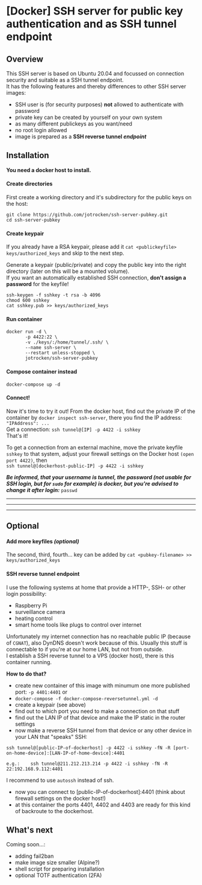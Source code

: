 # [Docker] SSH server for public key authentication and as SSH tunnel endpoint

## Overview

This SSH server is based on Ubuntu 20.04 and focussed on connection security and suitable as a SSH tunnel endpoint.\
It has the following features and thereby differences to other SSH server images:

- SSH user is (for security purposes) **not** allowed to authenticate with password
- private key can be created by yourself on your own system
- as many different publickeys as you want/need
- no root login allowed
- image is prepared as a **SSH reverse tunnel *endpoint***

## Installation

**You need a docker host to install.**

#### Create directories
First create a working directory and it's subdirectory for the public keys on the host:

```
git clone https://github.com/jotrocken/ssh-server-pubkey.git
cd ssh-server-pubkey
```

#### Create keypair

If you already have a RSA keypair, please add it `cat <publickeyfile> keys/authorized_keys` and skip to the next step.

Generate a keypair (public/private) and copy the public key into the right directory (later on this will be a mounted volume).\
If you want an automatically established SSH connection, **don't assign a password** for the keyfile!

```
ssh-keygen -f sshkey -t rsa -b 4096
chmod 600 sshkey
cat sshkey.pub >> keys/authorized_keys
```

#### Run container

```
docker run -d \
       -p 4422:22 \
       -v ./keys/:/home/tunnel/.ssh/ \
       --name ssh-server \
       --restart unless-stopped \
       jotrocken/ssh-server-pubkey
````

#### Compose container instead

`docker-compose up -d`

#### Connect!

Now it's time to try it out! From the docker host, find out the private IP of the container by `docker inspect ssh-server`, there you find the IP address: `"IPAddress": ...`\
Get a connection: `ssh tunnel@[IP] -p 4422 -i sshkey`\
That's it!

To get a connection from an external machine, move the private keyfile `sshkey` to that system, adjust your firewall settings on the Docker host `(open port 4422)`, then\
`ssh tunnel@[dockerhost-public-IP] -p 4422 -i sshkey`

__*Be informed, that your username is **tunnel**, the password (not usable for SSH login, but for `sudo` for example) is **docker**, but you're advised to change it after login:*__ `passwd`


---
---
---
## Optional
#### Add more keyfiles *(optional)*

The second, third, fourth... key can be added by `cat <pubkey-filename> >> keys/authorized_keys`

#### SSH reverse tunnel endpoint

I use the following systems at home that provide a HTTP-, SSH- or other login possibility:

- Raspberry Pi
- surveillance camera
- heating control
- smart home tools like plugs to control over internet

Unfortunately my internet connection has no reachable public IP (because of `CGNAT`), also DynDNS doesn't work because of this. Usually this stuff is connectable to if you're at our home LAN, but not from outside.\
I establish a SSH reverse tunnel to a VPS (docker host), there is this container running.

**How to do that?**

- create new container of this image with minumum one more published port: `-p 4401:4401` or 
- `docker-compose -f docker-compose-reversetunnel.yml -d`
- create a keypair (see above)
- find out to which port you need to make a connection on that stuff
- find out the LAN IP of that device and make the IP static in the router settings
- now make a reverse SSH tunnel from that device or any other device in your LAN that "speaks" SSH:

```
ssh tunnel@[public-IP-of-dockerhost] -p 4422 -i sshkey -fN -R [port-on-home-device]:[LAN-IP-of-home-device]:4401

e.g.:    ssh tunnel@211.212.213.214 -p 4422 -i sshkey -fN -R 22:192.168.9.112:4401
```
I recommend to use `autossh` instead of ssh.

- now you can connect to [public-IP-of-dockerhost]:4401 (think about firewall settings on the docker host!)
- at this container the ports 4401, 4402 and 4403 are ready for this kind of backroute to the dockerhost.

## What's next

Coming soon...:

- adding fail2ban
- make image size smaller (Alpine?)
- shell script for preparing installation
- optional TOTF authentication (2FA)
